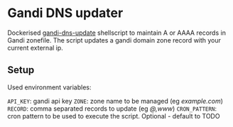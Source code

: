 # Gandi DNS updater

Dockerised [gandi-dns-update](https://github.com/brianpcurran/gandi-automatic-dns)
shellscript to maintain A or AAAA records in Gandi zonefile. The script updates a gandi
domain zone record with your current external ip.

## Setup

Used environment variables:

`API_KEY`: gandi api key
`ZONE`: zone name to be managed (eg *example.com*)
`RECORD`: comma separated records to update (eg *@,www*)
`CRON_PATTERN`: cron pattern to be used to execute the script. Optional - default to TODO
